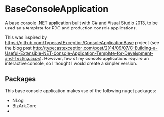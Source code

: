 BaseConsoleApplication
======================

A base console .NET application built with C# and Visual Studio 2013, to be used as a template for POC and production console applications.

This was inspired by <a href="https://github.com/TypecastException/ConsoleApplicationBase">https://github.com/TypecastException/ConsoleApplicationBase</a> project (see the blog post <a href="http://typecastexception.com/post/2014/09/07/C-Building-a-Useful-Extensible-NET-Console-Application-Template-for-Development-and-Testing.aspx">http://typecastexception.com/post/2014/09/07/C-Building-a-Useful-Extensible-NET-Console-Application-Template-for-Development-and-Testing.aspx</a>).  However, few of my console applications require an interactive console, so I thought I would create a simpler version.

## Packages
This base console application makes use of the following nuget packages:
* NLog
* BizArk.Core
* 
